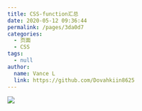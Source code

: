 ```yaml
---
title: CSS-function汇总
date: 2020-05-12 09:36:44
permalink: /pages/3da0d7
categories: 
  - 页面
  - CSS
tags: 
  - null
author:
  name: Vance L
  link: https://github.com/Dovahkiin8625
---
```

![](https://cdn.jsdelivr.net/gh/xugaoyi/image_store/blog/20200512161232.jpg)